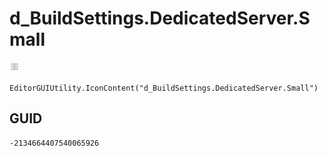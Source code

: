 # d_BuildSettings.DedicatedServer.Small
![](/img/d_BuildSettings.DedicatedServer.Small.png)

``` CSharp
EditorGUIUtility.IconContent("d_BuildSettings.DedicatedServer.Small")
```
## GUID
```
-2134664407540065926
```
